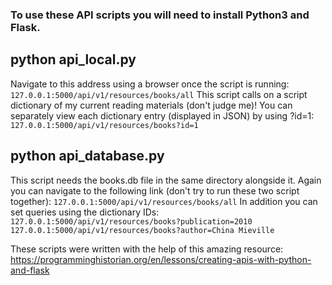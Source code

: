 ### To use these API scripts you will need to install Python3 and Flask.

## python api_local.py
Navigate to this address using a browser once the script is running:
`127.0.0.1:5000/api/v1/resources/books/all`
This script calls on a script dictionary of my current reading materials (don't judge me)!
You can separately view each dictionary entry (displayed in JSON) by using ?id=1:
`127.0.0.1:5000/api/v1/resources/books?id=1`

## python api_database.py
This script needs the books.db file in the same directory alongside it.
Again you can navigate to the following link (don't try to run these two script together):
`127.0.0.1:5000/api/v1/resources/books/all`
In addition you can set queries using the dictionary IDs:
`127.0.0.1:5000/api/v1/resources/books?publication=2010`
`127.0.0.1:5000/api/v1/resources/books?author=China Mieville`

These scripts were written with the help of this amazing resource:
https://programminghistorian.org/en/lessons/creating-apis-with-python-and-flask
